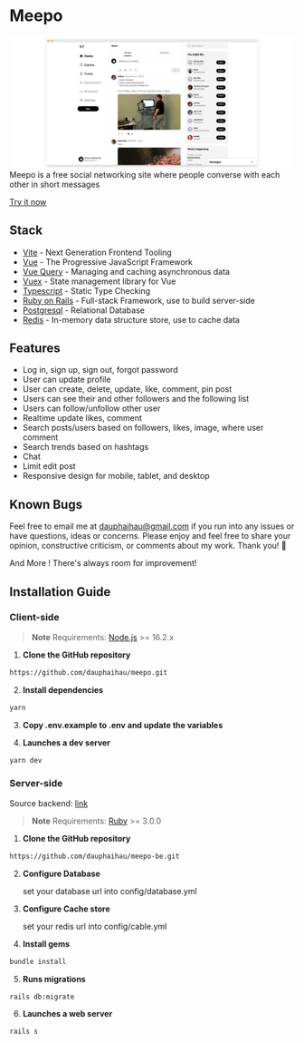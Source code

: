 # Meepo
![Screenshot](./public/preview.png)
Meepo is a free social networking site where people converse with each other in short messages

<a href="https://meepo-app.onrender.com">Try it now</a>

## Stack
- [Vite](https://vitejs.dev/) - Next Generation Frontend Tooling
- [Vue](https://vuejs.org/) - The Progressive JavaScript Framework
- [Vue Query](https://vuejs.org/) - Managing and caching asynchronous data
- [Vuex](https://vuex.vuejs.org/) - State management library for Vue
- [Typescript](https://www.typescriptlang.org/) - Static Type Checking
- [Ruby on Rails](https://www.typescriptlang.org/) - Full-stack Framework, use to build server-side
- [Postgresql](https://www.postgresql.org/) - Relational Database
- [Redis](https://redis.io/) - In-memory data structure store, use to cache data

## Features
- Log in, sign up, sign out, forgot password
- User can update profile
- User can create, delete, update, like, comment, pin post
- Users can see their and other followers and the following list
- Users can follow/unfollow other user
- Realtime update likes, comment
- Search posts/users based on followers, likes, image, where user comment 
- Search trends based on hashtags 
- Chat
- Limit edit post
- Responsive design for mobile, tablet, and desktop

## Known Bugs
Feel free to email me at dauphaihau@gmail.com if you run into any issues or have questions, ideas or concerns. Please enjoy
and feel free to share your opinion, constructive criticism, or comments about my work. Thank you! 🙂

And More ! There's always room for improvement!

## Installation Guide
### Client-side
> **Note**
> Requirements: [Node.js](https://nodejs.org) >= 16.2.x
 
1. **Clone the GitHub repository**
```bash
https://github.com/dauphaihau/meepo.git
```
2. **Install dependencies**
```bash
yarn
```
3. **Copy .env.example to .env and update the variables**
 

4. **Launches a dev server**
```bash
yarn dev
```
### Server-side

Source backend: <a href="https://github.com/dauphaihau/meepo-be">link</a>
> **Note**
> Requirements: [Ruby](https://www.ruby-lang.org/en/) >= 3.0.0

1. **Clone the GitHub repository**
```bash
https://github.com/dauphaihau/meepo-be.git
```

2. **Configure Database**
 
    set your database url into config/database.yml 
 

3. **Configure Cache store**
 
    set your redis url into config/cable.yml 
 

4. **Install gems**
```bash
bundle install
```

5. **Runs migrations**
```bash
rails db:migrate
```
6. **Launches a web server**
```bash
rails s
```
